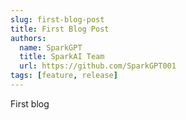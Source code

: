 ```yaml
---
slug: first-blog-post
title: First Blog Post
authors:
  name: SparkGPT
  title: SparkAI Team
  url: https://github.com/SparkGPT001
tags: [feature, release]
---
```


First blog

